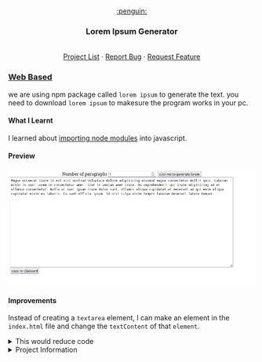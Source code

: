 <br />
<p style="text-align: center" align="center">
  <a href="https://github.com/kana800/myProjects">
	:penguin:
  </a>
  <h3 align="center">Lorem Ipsum Generator</h3>
  <p align="center">
    <br />
    <a href="https://github.com/kana800/myProjects/edit/master/1-Beginner/">Project List</a>
    ·
    <a href="https://github.com/kana800/myProjects/issues">Report Bug</a>
    ·
    <a href="https://github.com/kana800/myProjects/issues">Request Feature</a>
  </p>
</p>

### [Web Based](webbased)

we are using npm package called `lorem ipsum` to generate the text. you need to download `lorem ipsum` to makesure the program works in your pc.

#### What I Learnt

I learned about [importing node modules](https://medium.com/weekly-webtips/import-use-npm-modules-in-the-browser-easily-e70d6c84fc31) into javascript.

#### Preview

<p align="center">
	<img src=".images/preview.png"></img>
</p>


#### Improvements

Instead of creating a `textarea` element, I can make an element in the `index.html` file and change the `textContent` of that `element`.

<details>
  <summary>This would reduce code</summary>

  ```javascript
    let loremcontent = document.createElement("textarea");
    loremcontent.textContent = content;
    /*clearing the previous content from the div*/
    loremdiv.textContent = "";
    loremdiv.appendChild(loremcontent);
  ```

  we can replace the above snippet with

  ```javascript
  let loremcontent = document.getElementById("loremcontent");
  loremcontent.textContent = generatedContent;
  ```
</details>


<details>
<summary>Project Information</summary>

**Tier:** 1-Beginner

Lorem Ipsum is simply dummy text of the printing and typesetting industry.
This app should generate passages of lorem ipsum text suitable for use as placeholder copy in web pages, graphics, and more.

## User Stories

-   [x] User can type into an input field the number of paragraphs of lorem ipsum to be generated
-   [x] Use can see the generated paragraphs of lorem ipsum and is able to copy them

## Trello Board

You can track your progress by cloning this [Trello Board](https://trello.com/b/T0xA0Glj/lorem-ipsum-generator)

## Useful links and resources

-   [lorem-ipsum npm package](https://www.npmjs.com/package/lorem-ipsum)
-   [lorem-ipsum CDN](https://www.jsdelivr.com/package/npm/lorem-ipsum)

## Example projects

-   [Lipsum.com](https://www.lipsum.com/)
</details>
